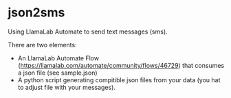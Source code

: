 # json2sms
Using LlamaLab Automate to send text messages (sms).

There are two elements:
- An LlamaLab Automate Flow (https://llamalab.com/automate/community/flows/46729) that consumes a json file (see sample.json)
- A python script generating compitible json files from your data (you hat to adjust file with your messages).
